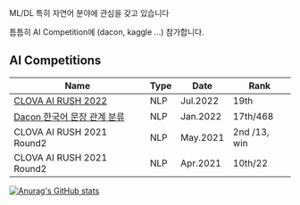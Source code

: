 ML/DL 특히 자연어 분야에 관심을 갖고 있습니다

틈틈히 AI Competition에 (dacon, kaggle ...) 참가합니다.                                    



## AI Competitions

| Name                                                         | Type | Date     | Rank         |
| ------------------------------------------------------------ | ---- | -------- | ------------ |
| [CLOVA AI RUSH 2022](https://github.com/Jinhoss/Apollo_dev)  | NLP  | Jul.2022 | 19th         |
| [Dacon 한국어 문장 관계 분류](https://github.com/Jinhoss/Dacon_KNLI) | NLP  | Jan.2022 | 17th/468     |
| CLOVA AI RUSH 2021 Round2                                    | NLP  | May.2021 | 2nd /13, win |
| CLOVA AI RUSH 2021 Round2                                    | NLP  | Apr.2021 | 10th/22      |

[![Anurag's GitHub stats](https://github-readme-stats.vercel.app/api?username=Jinhoss&show_icons=true&theme=tokyonight)](https://github.com/Jinhoss/github-readme-stats)




